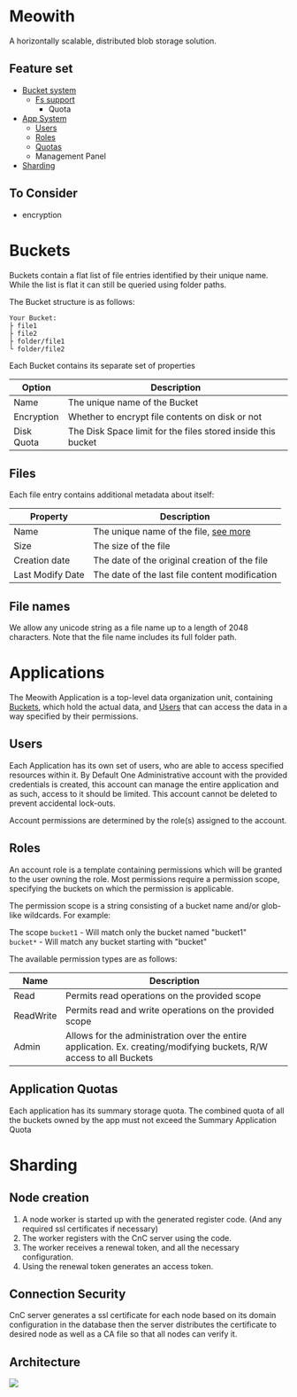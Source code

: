 # Meowith

A horizontally scalable, distributed blob storage solution.

## Feature set

- [Bucket system](#Buckets)
    - [Fs support](#Files)
        - Quota
- [App System](#Applications)
    - [Users](#users)
    - [Roles](#roles)
    - [Quotas](#application-quotas)
    - Management Panel
- [Sharding](#sharding)

## To Consider

- encryption

# Buckets

Buckets contain a flat list of file entries identified by their unique name.
While the list is flat it can still be queried using folder paths.

The Bucket structure is as follows:

```
Your Bucket:
├ file1
├ file2
├ folder/file1
└ folder/file2
```

Each Bucket contains its separate set of properties

| Option     | Description                                                  |
|------------|--------------------------------------------------------------|
| Name       | The unique name of the Bucket                                |
| Encryption | Whether to encrypt file contents on disk or not              |
| Disk Quota | The Disk Space limit for the files stored inside this bucket |

## Files

Each file entry contains additional metadata about itself:

| Property         | Description                                          |
|------------------|------------------------------------------------------|
| Name             | The unique name of the file, [see more](#file-names) |
| Size             | The size of the file                                 |
| Creation date    | The date of the original creation of the file        |
| Last Modify Date | The date of the last file content modification       |

## File names

We allow any unicode string as a file name up to a length of 2048 characters. Note that the file name includes its full folder path.

# Applications

The Meowith Application is a top-level data organization unit, containing [Buckets](#buckets), which hold the actual data,
and [Users](#users) that can access the data in a way specified by their permissions.

## Users

Each Application has its own set of users, who are able to access specified resources within it.
By Default One Administrative account with the provided credentials is created, this account can manage the entire application and as such, access to it should be limited.
This account cannot be deleted to prevent accidental lock-outs.

Account permissions are determined by the role(s) assigned to the account.

## Roles

An account role is a template containing permissions which will be granted to the user owning the role.
Most permissions require a permission scope, specifying the buckets on which the permission is applicable.

The permission scope is a string consisting of a bucket name and/or glob-like wildcards.
For example:

The scope `bucket1` -  Will match only the bucket named "bucket1"   
`bucket*` -  Will match any bucket starting with "bucket"

The available permission types are as follows:

| Name      | Description                                                                                                          |
|-----------|----------------------------------------------------------------------------------------------------------------------|
| Read      | Permits read operations on the provided scope                                                                        |
| ReadWrite | Permits read and write operations on the provided scope                                                              |
| Admin     | Allows for the administration over the entire application. Ex. creating/modifying buckets, R/W access to all Buckets |

## Application Quotas

Each application has its summary storage quota.
The combined quota of all the buckets owned by the app must not exceed the Summary Application Quota

# Sharding

## Node creation

1. A node worker is started up with the generated register code. (And any required ssl certificates if necessary)
2. The worker registers with the CnC server using the code.
3. The worker receives a renewal token, and all the necessary configuration.
4. Using the renewal token generates an access token.

## Connection Security

CnC server generates a ssl certificate for each node based on its domain configuration in the database then the server distributes the certificate to desired node as well as a CA file so that all nodes can verify it.

## Architecture
![](https://ksancloud.pl:5000/api/file/download/public/najd(1).png)